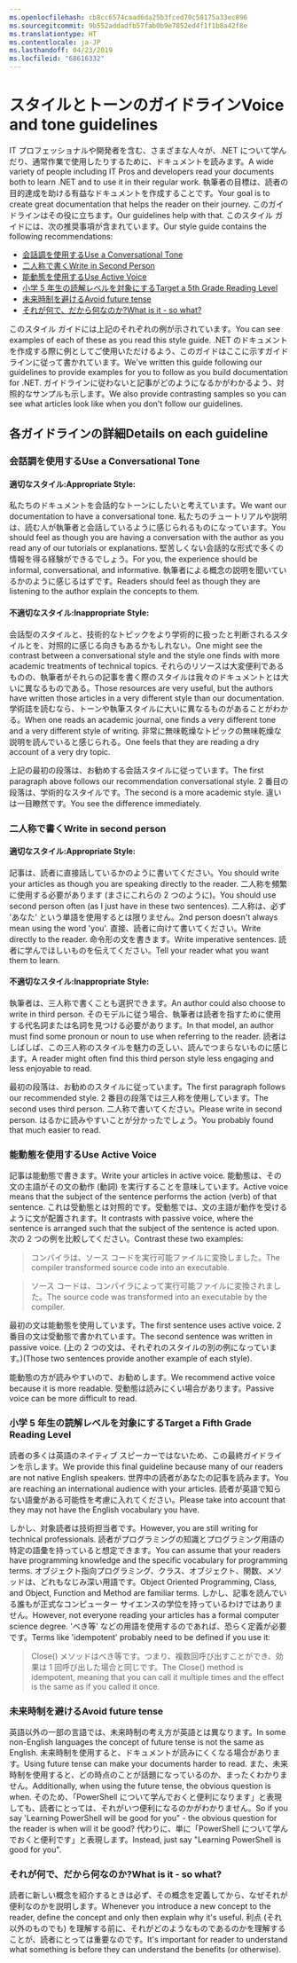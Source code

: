 ```yaml
---
ms.openlocfilehash: cb8cc6574caad6da25b3fced70c58175a33ec896
ms.sourcegitcommit: 9b552addadfb57fab0b9e7852ed4f1f1b8a42f8e
ms.translationtype: HT
ms.contentlocale: ja-JP
ms.lasthandoff: 04/23/2019
ms.locfileid: "68616332"
---
```

# <a name="voice-and-tone-guidelines"></a><span data-ttu-id="4a83b-101">スタイルとトーンのガイドライン</span><span class="sxs-lookup"><span data-stu-id="4a83b-101">Voice and tone guidelines</span></span>

<span data-ttu-id="4a83b-102">IT プロフェッショナルや開発者を含む、さまざまな人々が、.NET について学んだり、通常作業で使用したりするために、ドキュメントを読みます。</span><span class="sxs-lookup"><span data-stu-id="4a83b-102">A wide variety of people including IT Pros and developers read your documents both to learn .NET and to use it in their regular work.</span></span>
<span data-ttu-id="4a83b-103">執筆者の目標は、読者の目的達成を助ける有益なドキュメントを作成することです。</span><span class="sxs-lookup"><span data-stu-id="4a83b-103">Your goal is to create great documentation that helps the reader on their journey.</span></span> <span data-ttu-id="4a83b-104">このガイドラインはその役に立ちます。</span><span class="sxs-lookup"><span data-stu-id="4a83b-104">Our guidelines help with that.</span></span> <span data-ttu-id="4a83b-105">このスタイル ガイドには、次の推奨事項が含まれています。</span><span class="sxs-lookup"><span data-stu-id="4a83b-105">Our style guide contains the following recommendations:</span></span>
- [<span data-ttu-id="4a83b-106">会話調を使用する</span><span class="sxs-lookup"><span data-stu-id="4a83b-106">Use a Conversational Tone</span></span>](#use-a-conversational-tone)
- [<span data-ttu-id="4a83b-107">二人称で書く</span><span class="sxs-lookup"><span data-stu-id="4a83b-107">Write in Second Person</span></span>](#write-in-2nd-person)
- [<span data-ttu-id="4a83b-108">能動態を使用する</span><span class="sxs-lookup"><span data-stu-id="4a83b-108">Use Active Voice</span></span>](#use-active-voice)
- [<span data-ttu-id="4a83b-109">小学 5 年生の読解レベルを対象にする</span><span class="sxs-lookup"><span data-stu-id="4a83b-109">Target a 5th Grade Reading Level</span></span>](#target-a-fifth-grade-reading-level)
- [<span data-ttu-id="4a83b-110">未来時制を避ける</span><span class="sxs-lookup"><span data-stu-id="4a83b-110">Avoid future tense</span></span>](#avoid-future-tense)
- [<span data-ttu-id="4a83b-111">それが何で、だから何なのか?</span><span class="sxs-lookup"><span data-stu-id="4a83b-111">What is it - so what?</span></span>](#what-is-it-so-what)

<span data-ttu-id="4a83b-112">このスタイル ガイドには上記のそれぞれの例が示されています。</span><span class="sxs-lookup"><span data-stu-id="4a83b-112">You can see examples of each of these as you read this style guide.</span></span> <span data-ttu-id="4a83b-113">.NET のドキュメントを作成する際に例としてご使用いただけるよう、このガイドはここに示すガイドラインに従って書かれています。</span><span class="sxs-lookup"><span data-stu-id="4a83b-113">We've written this guide following our guidelines to provide examples for you to follow as you build documentation for .NET.</span></span> <span data-ttu-id="4a83b-114">ガイドラインに従わないと記事がどのようになるかがわかるよう、対照的なサンプルも示します。</span><span class="sxs-lookup"><span data-stu-id="4a83b-114">We also provide contrasting samples so you can see what articles look like when you don't follow our guidelines.</span></span>

## <a name="details-on-each-guideline"></a><span data-ttu-id="4a83b-115">各ガイドラインの詳細</span><span class="sxs-lookup"><span data-stu-id="4a83b-115">Details on each guideline</span></span>

### <a name="use-a-conversational-tone"></a><span data-ttu-id="4a83b-116">会話調を使用する</span><span class="sxs-lookup"><span data-stu-id="4a83b-116">Use a Conversational Tone</span></span>
#### <a name="appropriate-style"></a><span data-ttu-id="4a83b-117">適切なスタイル:</span><span class="sxs-lookup"><span data-stu-id="4a83b-117">Appropriate Style:</span></span>
<span data-ttu-id="4a83b-118">私たちのドキュメントを会話的なトーンにしたいと考えています。</span><span class="sxs-lookup"><span data-stu-id="4a83b-118">We want our documentation to have a conversational tone.</span></span> <span data-ttu-id="4a83b-119">私たちのチュートリアルや説明は、読む人が執筆者と会話しているように感じられるものになっています。</span><span class="sxs-lookup"><span data-stu-id="4a83b-119">You should feel as though you are having a conversation with the author as you read any of our tutorials or explanations.</span></span>
<span data-ttu-id="4a83b-120">堅苦しくない会話的な形式で多くの情報を得る経験ができるでしょう。</span><span class="sxs-lookup"><span data-stu-id="4a83b-120">For you, the experience should be informal, conversational, and informative.</span></span> <span data-ttu-id="4a83b-121">執筆者による概念の説明を聞いているかのように感じるはずです。</span><span class="sxs-lookup"><span data-stu-id="4a83b-121">Readers should feel as though they are listening to the author explain the concepts to them.</span></span>

#### <a name="inappropriate-style"></a><span data-ttu-id="4a83b-122">不適切なスタイル:</span><span class="sxs-lookup"><span data-stu-id="4a83b-122">Inappropriate Style:</span></span>
<span data-ttu-id="4a83b-123">会話型のスタイルと、技術的なトピックをより学術的に扱ったと判断されるスタイルとを、対照的に感じる向きもあるかもしれない。</span><span class="sxs-lookup"><span data-stu-id="4a83b-123">One might see the contrast between a conversational style and the style one finds with more academic treatments of technical topics.</span></span> <span data-ttu-id="4a83b-124">それらのリソースは大変便利であるものの、執筆者がそれらの記事を書く際のスタイルは我々のドキュメントとは大いに異なるものである。</span><span class="sxs-lookup"><span data-stu-id="4a83b-124">Those resources are very useful, but the authors have written those articles in a very different style than our documentation.</span></span> <span data-ttu-id="4a83b-125">学術誌を読むなら、トーンや執筆スタイルに大いに異なるものがあることがわかる。</span><span class="sxs-lookup"><span data-stu-id="4a83b-125">When one reads an academic journal, one finds a very different tone and a very different style of writing.</span></span>
<span data-ttu-id="4a83b-126">非常に無味乾燥なトピックの無味乾燥な説明を読んでいると感じられる。</span><span class="sxs-lookup"><span data-stu-id="4a83b-126">One feels that they are reading a dry account of a very dry topic.</span></span>  

<span data-ttu-id="4a83b-127">上記の最初の段落は、お勧めする会話スタイルに従っています。</span><span class="sxs-lookup"><span data-stu-id="4a83b-127">The first paragraph above follows our recommendation conversational style.</span></span> <span data-ttu-id="4a83b-128">2 番目の段落は、学術的なスタイルです。</span><span class="sxs-lookup"><span data-stu-id="4a83b-128">The second is a more academic style.</span></span> <span data-ttu-id="4a83b-129">違いは一目瞭然です。</span><span class="sxs-lookup"><span data-stu-id="4a83b-129">You see the difference immediately.</span></span> 

### <a name="write-in-second-person"></a><span data-ttu-id="4a83b-130">二人称で書く</span><span class="sxs-lookup"><span data-stu-id="4a83b-130">Write in second person</span></span>
#### <a name="appropriate-style"></a><span data-ttu-id="4a83b-131">適切なスタイル:</span><span class="sxs-lookup"><span data-stu-id="4a83b-131">Appropriate Style:</span></span>
<span data-ttu-id="4a83b-132">記事は、読者に直接話しているかのように書いてください。</span><span class="sxs-lookup"><span data-stu-id="4a83b-132">You should write your articles as though you are speaking directly to the reader.</span></span> <span data-ttu-id="4a83b-133">二人称を頻繁に使用する必要があります (まさにこれらの 2 つのように)。</span><span class="sxs-lookup"><span data-stu-id="4a83b-133">You should use second person often (as I just have in these two sentences).</span></span> <span data-ttu-id="4a83b-134">二人称は、必ず 'あなた' という単語を使用するとは限りません。</span><span class="sxs-lookup"><span data-stu-id="4a83b-134">2nd person doesn't always mean using the word 'you'.</span></span> <span data-ttu-id="4a83b-135">直接、読者に向けて書いてください。</span><span class="sxs-lookup"><span data-stu-id="4a83b-135">Write directly to the reader.</span></span> <span data-ttu-id="4a83b-136">命令形の文を書きます。</span><span class="sxs-lookup"><span data-stu-id="4a83b-136">Write imperative sentences.</span></span>
<span data-ttu-id="4a83b-137">読者に学んでほしいものを伝えてください。</span><span class="sxs-lookup"><span data-stu-id="4a83b-137">Tell your reader what you want them to learn.</span></span>

#### <a name="inappropriate-style"></a><span data-ttu-id="4a83b-138">不適切なスタイル:</span><span class="sxs-lookup"><span data-stu-id="4a83b-138">Inappropriate Style:</span></span> 
<span data-ttu-id="4a83b-139">執筆者は、三人称で書くことも選択できます。</span><span class="sxs-lookup"><span data-stu-id="4a83b-139">An author could also choose to write in third person.</span></span> <span data-ttu-id="4a83b-140">そのモデルに従う場合、執筆者は読者を指すために使用する代名詞または名詞を見つける必要があります。</span><span class="sxs-lookup"><span data-stu-id="4a83b-140">In that model, an author must find some pronoun or noun to use when referring to the reader.</span></span> <span data-ttu-id="4a83b-141">読者はしばしば、この三人称のスタイルを魅力の乏しい、読んでつまらないものに感じます。</span><span class="sxs-lookup"><span data-stu-id="4a83b-141">A reader might often find this third person style less engaging and less enjoyable to read.</span></span>

<span data-ttu-id="4a83b-142">最初の段落は、お勧めのスタイルに従っています。</span><span class="sxs-lookup"><span data-stu-id="4a83b-142">The first paragraph follows our recommended style.</span></span> <span data-ttu-id="4a83b-143">2 番目の段落では三人称を使用しています。</span><span class="sxs-lookup"><span data-stu-id="4a83b-143">The second uses third person.</span></span> <span data-ttu-id="4a83b-144">二人称で書いてください。</span><span class="sxs-lookup"><span data-stu-id="4a83b-144">Please write in second person.</span></span> <span data-ttu-id="4a83b-145">はるかに読みやすいことが分かったでしょう。</span><span class="sxs-lookup"><span data-stu-id="4a83b-145">You probably found that much easier to read.</span></span>

### <a name="use-active-voice"></a><span data-ttu-id="4a83b-146">能動態を使用する</span><span class="sxs-lookup"><span data-stu-id="4a83b-146">Use Active Voice</span></span>

<span data-ttu-id="4a83b-147">記事は能動態で書きます。</span><span class="sxs-lookup"><span data-stu-id="4a83b-147">Write your articles in active voice.</span></span> <span data-ttu-id="4a83b-148">能動態は、その文の主語がその文の動作 (動詞) を実行することを意味しています。</span><span class="sxs-lookup"><span data-stu-id="4a83b-148">Active voice means that the subject of the sentence performs the action (verb) of that sentence.</span></span> <span data-ttu-id="4a83b-149">これは受動態とは対照的です。受動態では、文の主語が動作を受けるように文が配置されます。</span><span class="sxs-lookup"><span data-stu-id="4a83b-149">It contrasts with passive voice, where the sentence is arranged such that the subject of the sentence is acted upon.</span></span> <span data-ttu-id="4a83b-150">次の 2 つの例を比較してください。</span><span class="sxs-lookup"><span data-stu-id="4a83b-150">Contrast these two examples:</span></span>

><span data-ttu-id="4a83b-151">コンパイラは、ソース コードを実行可能ファイルに変換しました。</span><span class="sxs-lookup"><span data-stu-id="4a83b-151">The compiler transformed source code into an executable.</span></span>

><span data-ttu-id="4a83b-152">ソース コードは、コンパイラによって実行可能ファイルに変換されました。</span><span class="sxs-lookup"><span data-stu-id="4a83b-152">The source code was transformed into an executable by the compiler.</span></span>

<span data-ttu-id="4a83b-153">最初の文は能動態を使用しています。</span><span class="sxs-lookup"><span data-stu-id="4a83b-153">The first sentence uses active voice.</span></span> <span data-ttu-id="4a83b-154">2 番目の文は受動態で書かれています。</span><span class="sxs-lookup"><span data-stu-id="4a83b-154">The second sentence was written in passive voice.</span></span>
<span data-ttu-id="4a83b-155">(上の 2 つの文は、それぞれのスタイルの別の例になっています。)</span><span class="sxs-lookup"><span data-stu-id="4a83b-155">(Those two sentences provide another example of each style).</span></span>

<span data-ttu-id="4a83b-156">能動態の方が読みやすいので、お勧めします。</span><span class="sxs-lookup"><span data-stu-id="4a83b-156">We recommend active voice because it is more readable.</span></span> <span data-ttu-id="4a83b-157">受動態は読みにくい場合があります。</span><span class="sxs-lookup"><span data-stu-id="4a83b-157">Passive voice can be more difficult to read.</span></span>

### <a name="target-a-fifth-grade-reading-level"></a><span data-ttu-id="4a83b-158">小学 5 年生の読解レベルを対象にする</span><span class="sxs-lookup"><span data-stu-id="4a83b-158">Target a Fifth Grade Reading Level</span></span>

<span data-ttu-id="4a83b-159">読者の多くは英語のネイティブ スピーカーではないため、この最終ガイドラインを示します。</span><span class="sxs-lookup"><span data-stu-id="4a83b-159">We provide this final guideline because many of our readers are not native English speakers.</span></span>
<span data-ttu-id="4a83b-160">世界中の読者があなたの記事を読みます。</span><span class="sxs-lookup"><span data-stu-id="4a83b-160">You are reaching an international audience with your articles.</span></span> <span data-ttu-id="4a83b-161">読者が英語で知らない語彙がある可能性を考慮に入れてください。</span><span class="sxs-lookup"><span data-stu-id="4a83b-161">Please take into account that they may not have the English vocabulary you have.</span></span>

<span data-ttu-id="4a83b-162">しかし、対象読者は技術担当者です。</span><span class="sxs-lookup"><span data-stu-id="4a83b-162">However, you are still writing for technical professionals.</span></span> <span data-ttu-id="4a83b-163">読者がプログラミングの知識とプログラミング用語の特定の語彙を持っていると想定できます。</span><span class="sxs-lookup"><span data-stu-id="4a83b-163">You can assume that your readers have programming knowledge and the specific vocabulary for programming terms.</span></span> <span data-ttu-id="4a83b-164">オブジェクト指向プログラミング、クラス、オブジェクト、関数、メソッドは、どれもなじみ深い用語です。</span><span class="sxs-lookup"><span data-stu-id="4a83b-164">Object Oriented Programming, Class, and Object, Function and Method are familiar terms.</span></span> <span data-ttu-id="4a83b-165">しかし、記事を読んでいる誰もが正式なコンピューター サイエンスの学位を持っているわけではありません。</span><span class="sxs-lookup"><span data-stu-id="4a83b-165">However, not everyone reading your articles has a formal computer science degree.</span></span> <span data-ttu-id="4a83b-166">'べき等' などの用語を使用するのであれば、恐らく定義が必要です。</span><span class="sxs-lookup"><span data-stu-id="4a83b-166">Terms like 'idempotent' probably need to be defined if you use it:</span></span>

><span data-ttu-id="4a83b-167">Close() メソッドはべき等です。つまり、複数回呼び出すことができ、効果は 1 回呼び出した場合と同じです。</span><span class="sxs-lookup"><span data-stu-id="4a83b-167">The Close() method is idempotent, meaning that you can call it multiple times and the effect is the same as if you called it once.</span></span>

### <a name="avoid-future-tense"></a><span data-ttu-id="4a83b-168">未来時制を避ける</span><span class="sxs-lookup"><span data-stu-id="4a83b-168">Avoid future tense</span></span>
<span data-ttu-id="4a83b-169">英語以外の一部の言語では、未来時制の考え方が英語とは異なります。</span><span class="sxs-lookup"><span data-stu-id="4a83b-169">In some non-English languages the concept of future tense is not the same as English.</span></span> <span data-ttu-id="4a83b-170">未来時制を使用すると、ドキュメントが読みにくくなる場合があります。</span><span class="sxs-lookup"><span data-stu-id="4a83b-170">Using future tense can make your documents harder to read.</span></span> <span data-ttu-id="4a83b-171">また、未来時制を使用すると、どの時点のことが話題になっているのか、まったくわかりません。</span><span class="sxs-lookup"><span data-stu-id="4a83b-171">Additionally, when using the future tense, the obvious question is when.</span></span> <span data-ttu-id="4a83b-172">そのため、「PowerShell について学んでおくと便利になります」と表現しても、読者にとっては、それがいつ便利になるのかがわかりません。</span><span class="sxs-lookup"><span data-stu-id="4a83b-172">So if you say 'Learning PowerShell will be good for you" - the obvious question for the reader is when will it be good?</span></span> <span data-ttu-id="4a83b-173">代わりに、単に「PowerShell について学んでおくと便利です」と表現します。</span><span class="sxs-lookup"><span data-stu-id="4a83b-173">Instead, just say "Learning PowerShell is good for you".</span></span>

### <a name="what-is-it---so-what"></a><span data-ttu-id="4a83b-174">それが何で、だから何なのか?</span><span class="sxs-lookup"><span data-stu-id="4a83b-174">What is it - so what?</span></span>
<span data-ttu-id="4a83b-175">読者に新しい概念を紹介するときは必ず、その概念を定義してから、なぜそれが便利なのかを説明します。</span><span class="sxs-lookup"><span data-stu-id="4a83b-175">Whenever you introduce a new concept to the reader, define the concept and only then explain why it's useful.</span></span> <span data-ttu-id="4a83b-176">利点 (それ以外のものでも) を理解する前に、それがどのようなものであるのかを理解することが、読者にとっては重要なのです。</span><span class="sxs-lookup"><span data-stu-id="4a83b-176">It's important for reader to understand what something is before they can understand the benefits (or otherwise).</span></span> 
